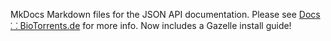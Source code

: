 MkDocs Markdown files for the JSON API documentation.
Please see
[Docs ⸬ BioTorrents.de](https://docs.biotorrents.de)
for more info.
Now includes a Gazelle install guide!
